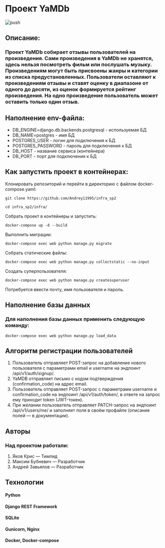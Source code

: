 # Проект YaMDb
![push](https://github.com/Andrey11995/yamdb_final/actions/workflows/yamdb_workflow.yml/badge.svg?event=push)
## Описание:

### Проект YaMDb собирает отзывы пользователей на произведения. Сами произведения в YaMDb не хранятся, здесь нельзя посмотреть фильм или послушать музыку. Произведениям могут быть присвоены жанры и категории из списка предустановленных. Пользователи оставляют к произведениям отзывы и ставят оценку в диапазоне от одного до десяти, из оценок формируется рейтинг произведения. На одно произведение пользователь может оставить только один отзыв.


## Наполнение env-файла:

- DB_ENGINE=django.db.backends.postgresql - используемая БД
- DB_NAME=postgres - имя БД
- POSTGRES_USER - логин для подключения к БД
- POSTGRES_PASSWORD - пароль для подключения к БД
- DB_HOST - название сервиса (контейнера)
- DB_PORT -  порт для подключения к БД


## Как запустить проект в контейнерах:

Клонировать репозиторий и перейти в директорию с файлом docker-compose.yaml:

```
git clone https://github.com/Andrey11995/infra_sp2
```

```
cd infra_sp2/infra/
```

Собрать проект в контейнеры и запустить:

```
docker-compose up -d --build
```

Выполнить миграции:

```
docker-compose exec web python manage.py migrate
```

Собрать статические файлы:

```
docker-compose exec web python manage.py collectstatic --no-input
```

Создать суперпользователя:

```
docker-compose exec web python manage.py createsuperuser
```
Потребуется ввести почту, имя пользователя и пароль.


## Наполнение базы данных

### Для наполнения базы данных применить следующую команду:

```
docker-compose exec web python manage.py load_data
```


## Алгоритм регистрации пользователей

1. Пользователь отправляет POST-запрос на добавление нового пользователя с параметрами email и username на эндпоинт /api/v1/auth/signup/.
2. YaMDB отправляет письмо с кодом подтверждения (confirmation_code) на адрес email.
3. Пользователь отправляет POST-запрос с параметрами username и confirmation_code на эндпоинт /api/v1/auth/token/, в ответе на запрос ему приходит token (JWT-токен).
4. При желании пользователь отправляет PATCH-запрос на эндпоинт /api/v1/users/me/ и заполняет поля в своём профайле (описание полей — в документации).


## Авторы

### Над проектом работали:

1. Яков Крис — Тимлид
2. Максим Бубневич — Разработчик
3. Андрей Завьялов — Разработчик


## Технологии

#### Python
#### Django REST Framework
#### SQLite
#### Gunicorn, Nginx
#### Docker, Docker-compose
